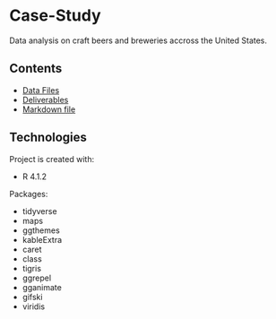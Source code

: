 # Case-Study
Data analysis on craft beers and breweries accross the United States.

## Contents
* [Data Files](https://github.com/KendallScott/Case-Study/tree/main/Data%20Files)
* [Deliverables](https://github.com/KendallScott/Case-Study/tree/main/Deliverables)
* [Markdown file](https://github.com/KendallScott/Case-Study/blob/main/Base%20code.rmd)

## Technologies
Project is created with:
* R 4.1.2


Packages:
* tidyverse
* maps
* ggthemes
* kableExtra
* caret
* class
* tigris
* ggrepel
* gganimate
* gifski
* viridis
